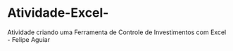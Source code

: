 # Atividade-Excel-
 Atividade criando uma Ferramenta de Controle de Investimentos com Excel - Felipe Aguiar
